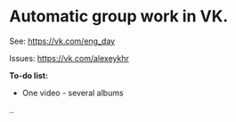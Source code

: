 # Automatic group work in VK.

See: https://vk.com/eng_day

Issues: https://vk.com/alexeykhr

<b>To-do list:</b>
- One video - several albums

..
